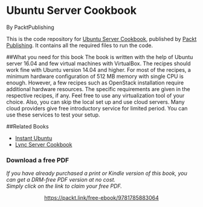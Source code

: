 # Ubuntu Server Cookbook
By PacktPublishing

This is the code repository for [Ubuntu Server Cookbook](https://www.packtpub.com/networking-and-servers/ubuntu-server-cookbook?utm_source=GitHub&utm_medium=Repository&utm_campaign=9781785883064), published by [Packt Publishing](https://www.packtpub.com/). It contains all the required files to run the code.

##What you need for this book
The book is written with the help of Ubuntu server 16.04 and few virtual machines with 
VirtualBox. The recipes should work fine with Ubuntu version 14.04 and higher. For most of 
the recipes, a minimum hardware configuration of 512 MB memory with single CPU is enough. 
However, a few recipes such as OpenStack installation require additional hardware resources. 
The specific requirements are given in the respective recipes, if any.
Feel free to use any virtualization tool of your choice. Also, you can skip the local set up and 
use cloud servers. Many cloud providers give free introductory service for limited period. You 
can use these services to test your setup.

##Related Books

* [Instant Ubuntu](https://www.packtpub.com/networking-and-servers/instant-ubuntu-instant?utm_source=GitHub&utm_medium=Repository&utm_campaign=9781783280872)
* [Lync Server Cookbook](https://www.packtpub.com/networking-and-servers/lync-server-2013-cookbook?utm_source=GitHub&utm_medium=Repository&utm_campaign=9781782173472)
### Download a free PDF

 <i>If you have already purchased a print or Kindle version of this book, you can get a DRM-free PDF version at no cost.<br>Simply click on the link to claim your free PDF.</i>
<p align="center"> <a href="https://packt.link/free-ebook/9781785883064">https://packt.link/free-ebook/9781785883064 </a> </p>